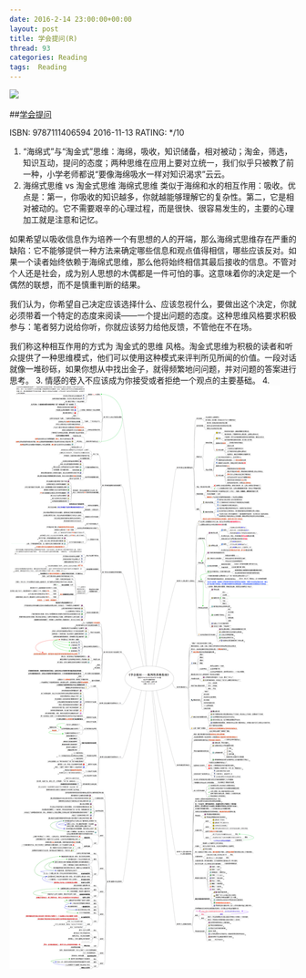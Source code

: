 ```yaml
---
date: 2016-2-14 23:00:00+00:00
layout: post
title: 学会提问(R)
thread: 93
categories: Reading
tags:  Reading
---
```


<img src="http://ec4.images-amazon.com/images/I/71%2Be%2BNgqeOL.jpg" width="200" />

##[学会提问](http://amzn.to/1SOxdfi)

ISBN: 9787111406594  2016-11-13 RATING: */10

1. “海绵式”与“淘金式”思维：海绵，吸收，知识储备，相对被动；淘金，筛选，知识互动，提问的态度；两种思维在应用上要对立统一，我们似乎只被教了前一种，小学老师都说“要像海绵吸水一样对知识渴求”云云。
2. 海绵式思维 vs 淘金式思维
海绵式思维 类似于海绵和水的相互作用：吸收。优点是：第一，你吸收的知识越多，你就越能够理解它的复杂性。第二，它是相对被动的。它不需要艰辛的心理过程，而是很快、很容易发生的，主要的心理加工就是注意和记忆。

如果希望以吸收信息作为培养一个有思想的人的开端，那么海绵式思维存在严重的缺陷：它不能够提供一种方法来确定哪些信息和观点值得相信，哪些应该反对。如果一个读者始终依赖于海绵式思维，那么他将始终相信其最后接收的信息。不管对个人还是社会，成为别人思想的木偶都是一件可怕的事。这意味着你的决定是一个偶然的联想，而不是慎重判断的结果。

我们认为，你希望自己决定应该选择什么、应该忽视什么，要做出这个决定，你就必须带着一个特定的态度来阅读——一个提出问题的态度。这种思维风格要求积极参与：笔者努力说给你听，你就应该努力给他反馈，不管他在不在场。

我们称这种相互作用的方式为 淘金式的思维 风格。淘金式思维为积极的读者和听众提供了一种思维模式，他们可以使用这种模式来评判所见所闻的价值。一段对话就像一堆砂砾，如果你想从中找出金子，就得频繁地问问题，并对问题的答案进行思考。
3. 情感的卷入不应该成为你接受或者拒绝一个观点的主要基础。
4. 
![Alt text](/images/学会提问.png)